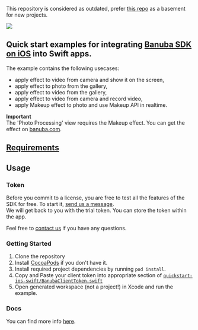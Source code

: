 This repository is considered as outdated, prefer [this repo](https://github.com/Banuba/banuba-sdk-ios-samples) as a basement for new projects.

[![](https://www.banuba.com/hubfs/Banuba_November2018/Images/Banuba%20SDK.png)](https://docs.banuba.com/face-ar-sdk-v1/ios/ios_getting_started)

## Quick start examples for integrating [Banuba SDK on iOS](https://docs.banuba.com/face-ar-sdk-v1/ios/ios_getting_started) into Swift apps.  
The example contains the following usecases:   
- apply effect to video from camera and show it on the screen,  
- apply effect to photo from the gallery,  
- apply effect to video from the gallery,  
- apply effect to video from camera and record video,
- apply Makeup effect to photo and use Makeup API in realtime.    
  
**Important**  
The 'Photo Processing' view requires the Makeup effect. You can get the effect on [banuba.com](https://docs.banuba.com/face-ar-sdk-v1/overview/demo_face_filters).


## [Requirements](https://docs.banuba.com/face-ar-sdk-v1/overview/system_requirements)

## Usage
### Token
Before you commit to a license, you are free to test all the features of the SDK for free. To start it, [send us a message](https://www.banuba.com/facear-sdk/face-filters#form).  
We will get back to you with the trial token.
You can store the token within the app.  

Feel free to [contact us](https://docs.banuba.com/face-ar-sdk-v1/support) if you have any questions.

### Getting Started

1. Clone the repository
2. Install [CocoaPods](https://guides.cocoapods.org/using/getting-started.html) if you don't have it.
3. Install required project dependencies by running `pod install`.
4. Copy and Paste your client token into appropriate section of [`quickstart-ios-swift/BanubaClientToken.swift`](quickstart-ios-swift/BanubaClientToken.swift)
5. Open generated workspace (not a project!) in Xcode and run the example.

### Docs
You can find more info [here](https://docs.banuba.com/face-ar-sdk-v1/ios/ios_overview).
